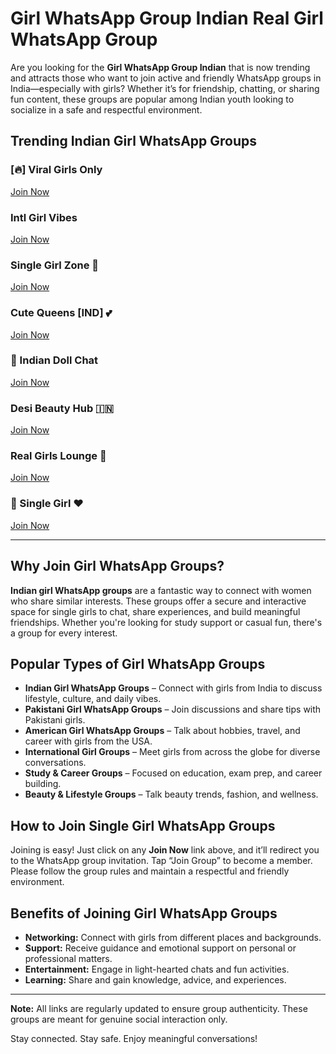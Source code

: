 # Girl WhatsApp Group Indian Real Girl WhatsApp Group

Are you looking for the **Girl WhatsApp Group Indian** that is now trending and attracts those who want to join active and friendly WhatsApp groups in India—especially with girls? Whether it’s for friendship, chatting, or sharing fun content, these groups are popular among Indian youth looking to socialize in a safe and respectful environment.

## Trending Indian Girl WhatsApp Groups

### [🔥] Viral Girls Only  
[Join Now](https://otieu.com/4/9386352)

### Intl Girl Vibes  
[Join Now](https://otieu.com/4/7720125)

### Single Girl Zone 💌  
[Join Now](https://otieu.com/4/7748692)

### Cute Queens [IND] 💕  
[Join Now](https://chat.whatsapp.com/LevxhcV9ra3CcOJqFWCGxf)

### 💖 Indian Doll Chat  
[Join Now](https://chat.whatsapp.com/IIWnEEKMspeAbA2e0go2T8)

### Desi Beauty Hub 🇮🇳  
[Join Now](https://chat.whatsapp.com/IH4AFVp8fKF0xGzDIXToFF)

### Real Girls Lounge 💃  
[Join Now](https://chat.whatsapp.com/DCJE2eQFLCTB7VUgTJxngk)

### 💚 Single Girl ❤️  
[Join Now](https://chat.whatsapp.com/IzalX3ceVLlFLPO76xGDGk)

---

## Why Join Girl WhatsApp Groups?

**Indian girl WhatsApp groups** are a fantastic way to connect with women who share similar interests. These groups offer a secure and interactive space for single girls to chat, share experiences, and build meaningful friendships. Whether you're looking for study support or casual fun, there's a group for every interest.

## Popular Types of Girl WhatsApp Groups

- **Indian Girl WhatsApp Groups** – Connect with girls from India to discuss lifestyle, culture, and daily vibes.
- **Pakistani Girl WhatsApp Groups** – Join discussions and share tips with Pakistani girls.
- **American Girl WhatsApp Groups** – Talk about hobbies, travel, and career with girls from the USA.
- **International Girl Groups** – Meet girls from across the globe for diverse conversations.
- **Study & Career Groups** – Focused on education, exam prep, and career building.
- **Beauty & Lifestyle Groups** – Talk beauty trends, fashion, and wellness.

## How to Join Single Girl WhatsApp Groups

Joining is easy! Just click on any **Join Now** link above, and it’ll redirect you to the WhatsApp group invitation. Tap “Join Group” to become a member. Please follow the group rules and maintain a respectful and friendly environment.

## Benefits of Joining Girl WhatsApp Groups

- **Networking:** Connect with girls from different places and backgrounds.
- **Support:** Receive guidance and emotional support on personal or professional matters.
- **Entertainment:** Engage in light-hearted chats and fun activities.
- **Learning:** Share and gain knowledge, advice, and experiences.

---

**Note:** All links are regularly updated to ensure group authenticity. These groups are meant for genuine social interaction only.

Stay connected. Stay safe. Enjoy meaningful conversations!
